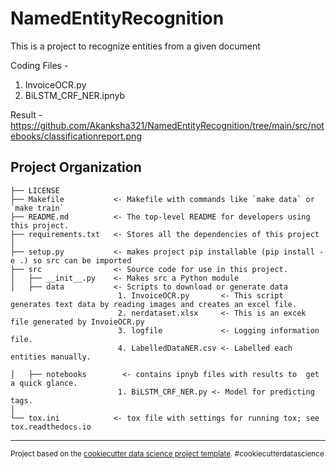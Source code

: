 NamedEntityRecognition
==============================

This is a project to recognize entities from a given document

Coding Files -  
1. InvoiceOCR.py   
2. BiLSTM_CRF_NER.ipnyb  

Result - 
https://github.com/Akanksha321/NamedEntityRecognition/tree/main/src/notebooks/classificationreport.png


Project Organization
------------

    ├── LICENSE
    ├── Makefile           <- Makefile with commands like `make data` or `make train`
    ├── README.md          <- The top-level README for developers using this project.
    ├── requirements.txt   <- Stores all the dependencies of this project
    │
    ├── setup.py           <- makes project pip installable (pip install -e .) so src can be imported
    ├── src                <- Source code for use in this project.
    │   ├── __init__.py    <- Makes src a Python module
    │   ├── data           <- Scripts to download or generate data  
                            1. InvoiceOCR.py       <- This script generates text data by reading images and creates an excel file.  
                            2. nerdataset.xlsx     <- This is an excek file generated by InvoieOCR.py  
                            3. logfile             <- Logging information file.  
                            4. LabelledDataNER.csv <- Labelled each entities manually.  
     
    │   ├── notebooks        <- contains ipnyb files with results to  get a quick glance.   
                            1. BiLSTM_CRF_NER.py <- Model for predicting tags.  
    │
    └── tox.ini            <- tox file with settings for running tox; see tox.readthedocs.io
    
    
    


--------

<p><small>Project based on the <a target="_blank" href="https://drivendata.github.io/cookiecutter-data-science/">cookiecutter data science project template</a>. #cookiecutterdatascience</small></p>
